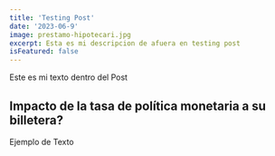 ```yaml
---
title: 'Testing Post'
date: '2023-06-9'
image: prestamo-hipotecari.jpg
excerpt: Esta es mi descripcion de afuera en testing post
isFeatured: false
---
```


Este es mi texto dentro del Post

## Impacto de la tasa de política monetaria a su billetera?

Ejemplo de Texto